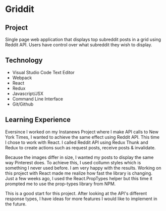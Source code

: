 Griddit
======

## Project
Single page web application that displays top subreddit posts in a grid using Reddit API. Users have control over what subreddit they wish to display.

## Technology
* Visual Studio Code Text Editor
* Webpack
* React
* Redux
* Javascript/JSX
* Command Line Interface
* Git/Github

## Learning Experience
Eversince I worked on my Instanews Project where I make API calls to New York Times, I wanted to achieve the same effect using Reddit API. This time I chose to work with React. I called Reddit API using Redux Thunk and Redux to create actions such as request posts, receive posts & invalidate.

Because the images differ in size, I wanted my posts to display the same way Pinterest does. To achieve this, I used collumn styles which is something I never used before. I am very happy with the results. Working on this project with React made me realize how fast the library is changing. Just a few weeks ago, I used the React.PropTypes helper but this time it prompted me to use the prop-types library from NPM.

This is a good start for this project. After looking at the API's different response types, I have ideas for more features I would like to implement in the future.
